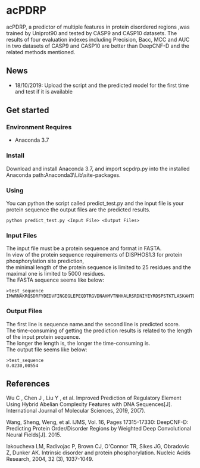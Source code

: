 # acPDRP
acPDRP, a predictor of multiple features in protein disordered regions ,was trained by Uniprot90 and tested by CASP9 and CASP10 datasets.
The results of four evaluation indexes including Precision, Bacc, MCC and AUC in two datasets of CASP9 and CASP10 are better than DeepCNF-D and the related methods mentioned.



## News
- 18/10/2019: Upload the script and the predicted model for the first time and test if it is available


## Get started


### Environment Requires

- Anaconda 3.7


### Install
Download and install Anaconda 3.7, and import scpdrp.py into the installed Anaconda path:Anaconda3\Lib\site-packages.


### Using
You can python the script called predict_test.py and the input file is your protein sequence the output files are the predicted results.

```
python predict_test.py <Input File> <Output Files>
```


### Input Files
The input file must be a protein sequence and format in FASTA.  
In view of the protein sequence requirements of DISPHOS1.3 for protein phosphorylation site prediction,  
the minimal length of the protein sequence is limited to 25 residues and the maximal one is limited to 5000 residues.  
The FASTA sequence seems like below:
```
>test_sequence
IMWRNAKRQSDRFYDEDVFINGEGLEPEQDTRGVDNAHMVTNHHALRSRDNIYEYRDSPSTKTLASKAHTDTTSLRSPSSLAMTQKSSSQASLKSGISLKETNGHLVKQSERAATPRSQQNGSIAKVASPPVEEKRLLQPLSSTPVTQLQAEPAKRVPTAASVSGSSRSTTPVPSARSTTTHTTTATLSSQPAAQPRRTHLVEGVPQTSVHHHHHH
```

### Output Files
The first line is sequence name.and the second line is predicted score.  
The time-consuming of getting the prediction results is related to the length of the input protein sequence.  
The longer the length is, the longer the time-consuming is.  
The output file seems like below:

```
>test_sequence
0.0230,00554

```

## References
Wu C , Chen J , Liu Y , et al. Improved Prediction of Regulatory Element Using Hybrid Abelian Complexity Features with DNA Sequences[J]. International Journal of Molecular Sciences, 2019, 20(7).

Wang, Sheng, Weng, et al. IJMS, Vol. 16, Pages 17315-17330: DeepCNF-D: Predicting Protein Order/Disorder Regions by Weighted Deep Convolutional Neural Fields[J]. 2015.

Iakoucheva LM, Radivojac P, Brown CJ, O'Connor TR, Sikes JG, Obradovic Z, Dunker AK. Intrinsic disorder and protein phosphorylation. Nucleic Acids Research, 2004, 32 (3), 1037-1049.
